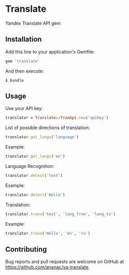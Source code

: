 # Translate

Yandex Translate API gem

## Installation

Add this line to your application's Gemfile:

```ruby
gem 'translate'
```

And then execute:

    $ bundle

## Usage

Use your API key:
```ruby
translator = Translate::TranApi.new('apikey')
```

List of possible directions of translation:
```ruby
translator.get_langs('language')
```
Example:
```ruby
translator.get_langs('en')
```

Language Recognition:
```ruby
translator.detect('text')
```
Example:
```ruby
translator.detect('Hello')
```

Translation:
```ruby
translator.trans('text', 'lang_from', 'lang_to')
```
Example:
```ruby
translator.trans('Hello', 'en', 'ru')
```


## Contributing

Bug reports and pull requests are welcome on GitHub at https://github.com/ananac/ya-translate.

